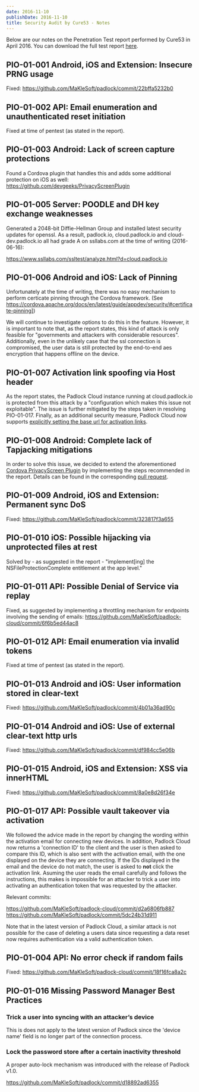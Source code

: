 ```yaml
---
date: 2016-11-10
publishDate: 2016-11-10
title: Security Audit by Cure53 - Notes
---
```


Below are our notes on the Penetration Test report performed by Cure53 in April 2016. You can download the
full test report [here](/docs/padlock-pentest-1604.pdf).

## PIO-01-001 Android, iOS and Extension: Insecure PRNG usage

Fixed: https://github.com/MaKleSoft/padlock/commit/22bffa5232b0

## PIO-01-002 API: Email enumeration and unauthenticated reset initiation

Fixed at time of pentest (as stated in the report).

## PIO-01-003 Android: Lack of screen capture protections

Found a Cordova plugin that handles this and adds some additional protection on iOS as well:
https://github.com/devgeeks/PrivacyScreenPlugin

## PIO-01-005 Server: POODLE and DH key exchange weaknesses

Generated a 2048-bit Diffie-Hellman Group and installed latest security updates for openssl.
As a result, padlock.io, cloud.padlock.io and cloud-dev.padlock.io all had grade A on ssllabs.com
at the time of writing (2016-06-16):

https://www.ssllabs.com/ssltest/analyze.html?d=cloud.padlock.io

## PIO-01-006 Android and iOS: Lack of Pinning

Unfortunately at the time of writing, there was no easy mechanism to perform certicate pinning through
the Cordova framework.
(See https://cordova.apache.org/docs/en/latest/guide/appdev/security/#certificate-pinning])

We will continue to investigate options to do this in the feature. However, it is important to note that,
as the report states, this kind of attack is only feasible for "governments and attackers with considerable
resources". Additionally, even in the unlikely case that the ssl connection is compromised, the user data is
still protected by the end-to-end aes encryption that happens offline on the device.

## PIO-01-007 Activation link spoofing via Host header

As the report states, the Padlock Cloud instance running at cloud.padlock.io is
protected from this attack by a "configuration which makes this issue not
exploitable". The issue is further mitigated by the steps taken in resolving
PIO-01-017. Finally, as an additional security measure, Padlock Cloud now
supports [explicitly setting the base url for activation
links](https://github.com/maklesoft/padlock-cloud#link-spoofing-and-the---base-url-option).

## PIO-01-008 Android: Complete lack of Tapjacking mitigations

In order to solve this issue, we decided to extend the aforementioned
[Cordova PrivacyScreen Plugin](https://github.com/devgeeks/PrivacyScreenPlugin) by implementing the steps
recommended in the report. Details can be found in the corresponding
[pull request](https://github.com/devgeeks/PrivacyScreenPlugin/pull/23).

## PIO-01-009 Android, iOS and Extension: Permanent sync DoS

Fixed: https://github.com/MaKleSoft/padlock/commit/323817f3a655

## PIO-01-010 iOS: Possible hijacking via unprotected files at rest

Solved by - as suggested in the report - "implement[ing] the NSFileProtectionComplete entitlement at the app
level."

## PIO-01-011 API: Possible Denial of Service via replay

Fixed, as suggested by implementing a throttling mechanism for endpoints involving the sending of emails:
https://github.com/MaKleSoft/padlock-cloud/commit/6f6b5ed44ac8

## PIO-01-012 API: Email enumeration via invalid tokens

Fixed at time of pentest (as stated in the report).

## PIO-01-013 Android and iOS: User information stored in clear-text

Fixed: https://github.com/MaKleSoft/padlock/commit/4b01a36ad90c

## PIO-01-014 Android and iOS: Use of external clear-text http urls

Fixed: https://github.com/MaKleSoft/padlock/commit/df984cc5e06b

## PIO-01-015 Android, iOS and Extension: XSS via innerHTML

Fixed: https://github.com/MaKleSoft/padlock/commit/8a0e8d26f34e

## PIO-01-017 API: Possible vault takeover via activation

We followed the advice made in the report by changing the wording within the activation email for connecting
new devices. In addition, Padlock Cloud now returns a 'connection ID' to the client and the user is then
asked to compare this ID, which is also sent with the activation email, with the one displayed on the device
they are connecting. If the IDs displayed in the email and the device do not match, the user is asked to
**not** click the activation link. Asuming the user reads the email carefully and follows the instructions,
this makes is impossible for an attacker to trick a user into activating an authentication token that was
requested by the attacker.

Relevant commits:

https://github.com/MaKleSoft/padlock-cloud/commit/d2a6806fb887
https://github.com/MaKleSoft/padlock/commit/5dc24b31d911


Note that in the latest version of Padlock Cloud, a similar attack is not possible for the case of deleting
a users data since requesting a data reset now requires authentication via a valid authentication token.

## PIO-01-004 API: No error check if random fails

Fixed: https://github.com/MaKleSoft/padlock-cloud/commit/18f16fca8a2c

## PIO-01-016 Missing Password Manager Best Practices

### Trick a user into syncing with an attacker’s device

This is does not apply to the latest version of Padlock since the 'device name' field is no longer part of
the connection process.

### Lock the password store after a certain inactivity threshold

A proper auto-lock mechanism was introduced with the release of Padlock v1.0.

https://github.com/MaKleSoft/padlock/commit/d18892ad6355

